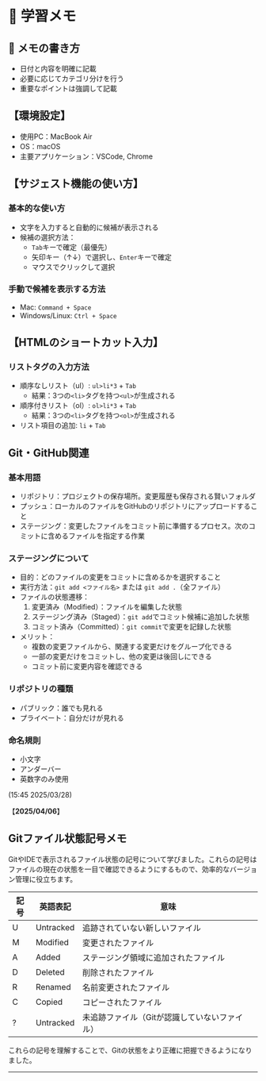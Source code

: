 # 📝 学習メモ

## 📌 メモの書き方
- 日付と内容を明確に記載
- 必要に応じてカテゴリ分けを行う
- 重要なポイントは強調して記載

## 【環境設定】
- 使用PC：MacBook Air
- OS：macOS
- 主要アプリケーション：VSCode, Chrome

## 【サジェスト機能の使い方】
### 基本的な使い方
- 文字を入力すると自動的に候補が表示される
- 候補の選択方法：
  - `Tab`キーで確定（最優先）
  - 矢印キー（↑↓）で選択し、`Enter`キーで確定
  - マウスでクリックして選択

### 手動で候補を表示する方法
- Mac: `Command + Space`
- Windows/Linux: `Ctrl + Space`

## 【HTMLのショートカット入力】
### リストタグの入力方法
- 順序なしリスト（ul）: `ul>li*3` + `Tab`
  - 結果：3つの`<li>`タグを持つ`<ul>`が生成される
- 順序付きリスト（ol）: `ol>li*3` + `Tab`
  - 結果：3つの`<li>`タグを持つ`<ol>`が生成される
- リスト項目の追加: `li` + `Tab`

## Git・GitHub関連

### 基本用語
- リポジトリ：プロジェクトの保存場所。変更履歴も保存される賢いフォルダ
- プッシュ：ローカルのファイルをGitHubのリポジトリにアップロードすること
- ステージング：変更したファイルをコミット前に準備するプロセス。次のコミットに含めるファイルを指定する作業

### ステージングについて
- 目的：どのファイルの変更をコミットに含めるかを選択すること
- 実行方法：`git add <ファイル名>` または `git add .`（全ファイル）
- ファイルの状態遷移：
  1. 変更済み（Modified）：ファイルを編集した状態
  2. ステージング済み（Staged）：`git add`でコミット候補に追加した状態
  3. コミット済み（Committed）：`git commit`で変更を記録した状態
- メリット：
  - 複数の変更ファイルから、関連する変更だけをグループ化できる
  - 一部の変更だけをコミットし、他の変更は後回しにできる
  - コミット前に変更内容を確認できる

### リポジトリの種類
- パブリック：誰でも見れる
- プライベート：自分だけが見れる

### 命名規則
- 小文字
- アンダーバー
- 英数字のみ使用

(15:45 2025/03/28)

【**2025/04/06**】

## Gitファイル状態記号メモ
GitやIDEで表示されるファイル状態の記号について学びました。これらの記号はファイルの現在の状態を一目で確認できるようにするもので、効率的なバージョン管理に役立ちます。

| 記号 | 英語表記 | 意味 |
|-----|---------|-----|
| U | Untracked | 追跡されていない新しいファイル |
| M | Modified | 変更されたファイル |
| A | Added | ステージング領域に追加されたファイル |
| D | Deleted | 削除されたファイル |
| R | Renamed | 名前変更されたファイル |
| C | Copied | コピーされたファイル |
| ? | Untracked | 未追跡ファイル（Gitが認識していないファイル） |

これらの記号を理解することで、Gitの状態をより正確に把握できるようになりました。

--- 
